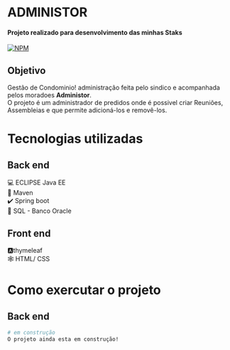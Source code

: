# ADMINISTOR
#### Projeto realizado para desenvolvimento das minhas Staks 
[![NPM](https://img.shields.io/badge/license-MIT-brightgreen)](https://github.com/MauroDegaspari/Contacttura/blob/master/LICENSE)

## Objetivo
Gestão de Condominio! administração feita pelo sindico e acompanhada pelos moradoes
<strong>Administor</strong>.<br> 
O projeto é um administrador de predidos onde é possivel criar Reuniões, Assembleias e que permite adicioná-los e removê-los.

# Tecnologias utilizadas
## Back end
:computer: ECLIPSE Java EE <br>
:space_invader: Maven<br>
:heavy_check_mark: Spring boot  <br>
:bank: SQL - Banco Oracle <br>

## Front end<br>
:a:thymeleaf <br>
:spider_web: HTML/ CSS <br>

# Como exercutar o projeto
## Back end
```bash
# em construção
O projeto ainda esta em construção!

